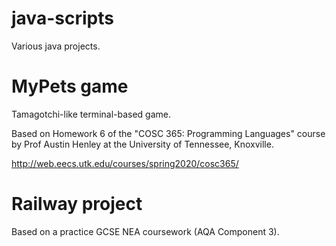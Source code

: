 # java-scripts

Various java projects.

# MyPets game
Tamagotchi-like terminal-based game.

Based on Homework 6 of the "COSC 365: Programming Languages" course by Prof Austin Henley at the University of Tennessee, Knoxville. 

http://web.eecs.utk.edu/courses/spring2020/cosc365/

# Railway project
Based on a practice GCSE NEA coursework (AQA Component 3).
